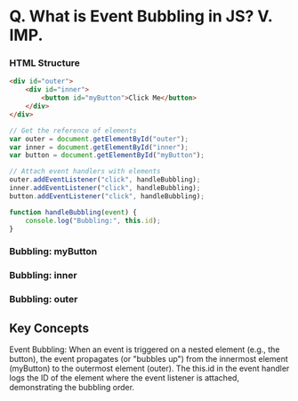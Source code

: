 # Q. What is Event Bubbling in JS? V. IMP.

### HTML Structure

```html
<div id="outer">
    <div id="inner">
        <button id="myButton">Click Me</button>
    </div>
</div>
```
```js
// Get the reference of elements
var outer = document.getElementById("outer");
var inner = document.getElementById("inner");
var button = document.getElementById("myButton");

// Attach event handlers with elements
outer.addEventListener("click", handleBubbling);
inner.addEventListener("click", handleBubbling);
button.addEventListener("click", handleBubbling);

function handleBubbling(event) {
    console.log("Bubbling:", this.id);
}
```

### Bubbling: myButton
### Bubbling: inner
### Bubbling: outer

## Key Concepts
Event Bubbling: When an event is triggered on a nested element (e.g., the button), the event propagates (or "bubbles up") from the innermost element (myButton) to the outermost element (outer).
The this.id in the event handler logs the ID of the element where the event listener is attached, demonstrating the bubbling order.